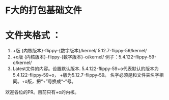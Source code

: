 # F大的打包基础文件

# 文件夹格式 ：
1. +版 {内核版本}-flippy-{数字版本}/kernel/ 5.12.7-flippy-59/kernel/
2. +o版  {内核版本}-flippy-{数字版本}-o/kernel/ 例子：5.4.122-flippy-59-o/kernel/
3. Latest文件的内容。设置默认版本. 5.4.122-flippy-59+o代表默认的版本为5.4.122-flippy-59+o， +版为5.12.7-flippy-59。 名字必须是和文件夹名字相同。+o版，把“+”号换成“-”号。

欢迎各位的PR。目前只有+o的内核。

